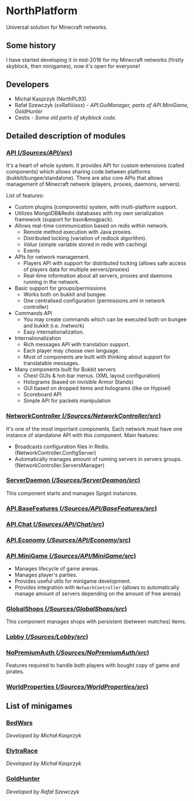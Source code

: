 # NorthPlatform
Universal solution for Minecraft networks.

## Some history
I have started developing it in mid-2016 for my Minecraft networks (firstly skyblock, then minigames), now it's open for everyone!

## Developers
* Michał Kasprzyk (NorthPL93)
* Rafał Szewczyk (xxRafiiiisxx) - _API.GuiManager, parts of API.MiniGame, GoldHunter_
* Cestis - _Some old parts of skyblock code._

## Detailed description of modules
### [API (_/Sources/API/src_)](/Sources/API/src/)
It's a heart of whole system.
It provides API for custom extensions (called components) which allows sharing code between platforms (bukkit/bungee/standalone).
There are also core APIs that allows management of Minecraft network (players, proxies, daemons, servers).

List of features:
* Custom plugins (components) system, with multi-platform support.
* Utilizes MongoDB&Redis databases with my own serialization framework (support for bson&msgpack).
* Allows real-time communication based on redis within network.
  * Remote method execution with Java proxies.
  * Distributed locking (variation of redlock algorithm).
  * _Value_ (simple variable stored in redis with caching)
  * Events
* APIs for network management.
  * Players API with support for distributed locking (allows safe access of players data for multiple servers/proxies)
  * Real-time information about all servers, proxies and daemons running in the network.
* Basic support for groups/permissions
  * Works both on bukkit and bungee.
  * One centralised configuration (permissions.xml in network controller)
* Commands API
  * You may create commands which can be executed both on bungee and bukkit (i.e. /network)
  * Easy internationalization.
* Internationalization
  * Rich messages API with translation support.
  * Each player may choose own language.
  * Most of components are built with thinking about support for translatable messages.
* Many components built for Bukkit servers
  * Chest GUIs & hot-bar menus. (XML layout configuration)
  * Holograms (based on invisible Armor Stands)
  * GUI based on dropped items and holograms (like on Hypixel)
  * Scoreboard API
  * Simple API for packets manipulation
  
### [NetworkController (_/Sources/NetworkController/src_)](/Sources/NetworkController/src/)
It's one of the most important components.
Each network must have one instance of standalone API with this component.
Main features:
* Broadcasts configuration files in Redis. (NetworkController.ConfigServer)
* Automatically manages amount of running servers in servers groups. (NetworkController.ServersManager)

### [ServerDaemon (_/Sources/ServerDeamon/src_)](/Sources/ServerDeamon/src/)
This component starts and manages Spigot instances.

### [API.BaseFeatures (_/Sources/API/BaseFeatures/src_)](/Sources/API/BaseFeatures/src/)

### [API.Chat (_/Sources/API/Chat/src_)](/Sources/API/Chat/src/)

### [API.Economy (_/Sources/API/Economy/src_)](/Sources/API/Economy/src/)

### [API.MiniGame (_/Sources/API/MiniGame/src_)](/Sources/API/MiniGame/src/)
* Manages lifecycle of game arenas.
* Manages player's parties.
* Provides useful utils for minigame development.
* Provides integration with `NetworkController`
  (allows to automatically manage amount of servers depending on the amount of free arenas)

### [GlobalShops (_/Sources/GlobalShops/src_)](/Sources/GlobalShops/src/)
This component manages shops with persistent (between matches) items.

### [Lobby (_/Sources/Lobby/src_)](/Sources/Lobby/src/)

### [NoPremiumAuth (_/Sources/NoPremiumAuth/src_)](/Sources/NoPremiumAuth/src/)
Features required to handle both players with bought copy of game and pirates.

### [WorldProperties (_/Sources/WorldProperties/src_)](/Sources/WorldProperties/src/)

## List of minigames
### [BedWars](/Sources/MiniGame/BedWars/src)
_Developed by Michał Kasprzyk_

### [ElytraRace](/Sources/MiniGame/ElytraRace/src)
_Developed by Michał Kasprzyk_

### [GoldHunter](/Sources/MiniGame/GoldHunter/src)
_Developed by Rafał Szewczyk_